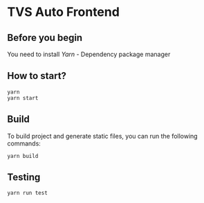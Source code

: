 # TVS Auto Frontend

## Before you begin
You need to install *Yarn* - Dependency package manager

## How to start?

```
yarn
yarn start
```

## Build

To build project and generate static files, you can run the following commands:

```
yarn build
```

## Testing

```
yarn run test
```
